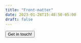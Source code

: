 ```yaml
---
title: "Front-matter"
date: 2023-01-28T15:48:50-05:00
draft: false
---
```

<button class="contact-button" role="button" onclick="window.location.href='/contact/';">Get in touch!</button>
